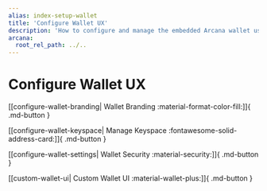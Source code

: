 ```yaml
---
alias: index-setup-wallet
title: 'Configure Wallet UX'
description: 'How to configure and manage the embedded Arcana wallet user experience (branding, default chains out of the box, keyspace - whether user wallet address remains same across all apps that integrate with Arcana SDKs or is unique per app), and more.'
arcana:
  root_rel_path: ../..
---
```


# Configure Wallet UX

[[configure-wallet-branding| Wallet Branding :material-format-color-fill:]]{ .md-button }

[[configure-wallet-keyspace| Manage Keyspace :fontawesome-solid-address-card:]]{ .md-button }

[[configure-wallet-settings| Wallet Security :material-security:]]{ .md-button }

[[custom-wallet-ui| Custom Wallet UI :material-wallet-plus:]]{ .md-button }